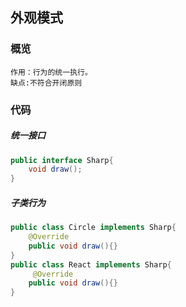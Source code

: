 ## 外观模式

### 概览

```
作用：行为的统一执行。
缺点:不符合开闭原则

```

### 代码

##### 统一接口

```java
public interface Sharp{
    void draw();
}
```

##### 子类行为

```java
public class Circle implements Sharp{
    @Override
    public void draw(){}
}
public class React implements Sharp{
     @Override
    public void draw(){}
}
```

